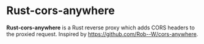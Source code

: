 # Rust-cors-anywhere

**Rust-cors-anywhere** is a Rust reverse proxy which adds CORS headers to the proxied request. Inspired by https://github.com/Rob--W/cors-anywhere.
